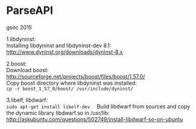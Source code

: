 # ParseAPI
gsoc 2015

1.libdyninst:  
Installing libdyninst and libdyninst-dev 8.1:  
http://www.dyninst.org/downloads/dyninst-8.x  

2.boost:  
Download boost:  
http://sourceforge.net/projects/boost/files/boost/1.57.0/  
Copy boost directory where libdyninst was installed:  
```cp -r boost_1_57_0/boost/ /usr/include/dyninst/  ```

3.libelf, libdwarf:  
```sudo apt-get install libelf-dev  ```
Build libdwarf from sources and copy the dynamic library libdwarf.so in /usr/lib:    
http://askubuntu.com/questions/502749/install-libdwarf-so-on-ubuntu
